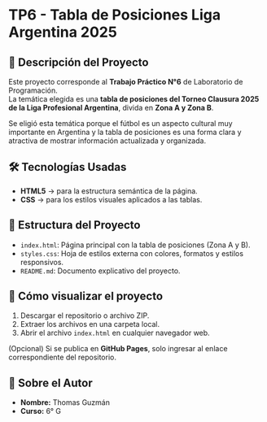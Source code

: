 # TP6 - Tabla de Posiciones Liga Argentina 2025

## 🎯 Descripción del Proyecto
Este proyecto corresponde al **Trabajo Práctico N°6** de Laboratorio de Programación.  
La temática elegida es una **tabla de posiciones del Torneo Clausura 2025 de la Liga Profesional Argentina**, divida en **Zona A y Zona B**.  

Se eligió esta temática porque el fútbol es un aspecto cultural muy importante en Argentina y la tabla de posiciones es una forma clara y atractiva de mostrar información actualizada y organizada.  

## 🛠 Tecnologías Usadas
- **HTML5** → para la estructura semántica de la página.  
- **CSS** → para los estilos visuales aplicados a las tablas.  

## 📂 Estructura del Proyecto
- `index.html`: Página principal con la tabla de posiciones (Zona A y B).  
- `styles.css`: Hoja de estilos externa con colores, formatos y estilos responsivos.  
- `README.md`: Documento explicativo del proyecto.  

## 🚀 Cómo visualizar el proyecto
1. Descargar el repositorio o archivo ZIP.  
2. Extraer los archivos en una carpeta local.  
3. Abrir el archivo `index.html` en cualquier navegador web.  

(Opcional) Si se publica en **GitHub Pages**, solo ingresar al enlace correspondiente del repositorio.  

## 🙋 Sobre el Autor
- **Nombre:** Thomas Guzmán  
- **Curso:** 6° G   

